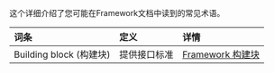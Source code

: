 这个详细介绍了您可能在Framework文档中读到的常见术语。

|  词条   | 定义  | 详情   |
| :----| :---- |:---- |
| Building block (构建块) | 提供接口标准 | [Framework 构建块](/framework/concepts/building-blocks-concept) |
